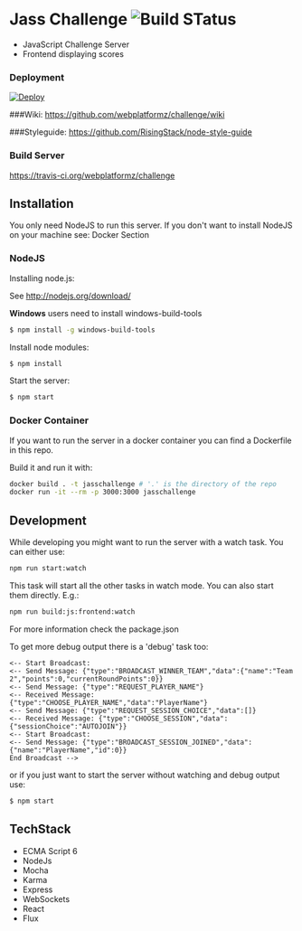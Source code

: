 # Jass Challenge ![Build STatus](https://travis-ci.org/webplatformz/challenge.svg?branch=master)
- JavaScript Challenge Server 
- Frontend displaying scores


### Deployment

[![Deploy](https://www.herokucdn.com/deploy/button.png)](https://heroku.com/deploy)

###Wiki:
https://github.com/webplatformz/challenge/wiki

###Styleguide: 
https://github.com/RisingStack/node-style-guide

### Build Server
https://travis-ci.org/webplatformz/challenge

## Installation

You only need NodeJS to run this server. If you don't want to install NodeJS on your machine see: Docker Section

### NodeJS
Installing node.js: 

See http://nodejs.org/download/

**Windows** users need to install windows-build-tools
```sh
$ npm install -g windows-build-tools
```

Install node modules:
```sh
$ npm install
```

Start the server:
```sh
$ npm start
```
### Docker Container
If you want to run the server in a docker container you can find a Dockerfile in this repo.

Build it and run it with:
```sh
docker build . -t jasschallenge # '.' is the directory of the repo
docker run -it --rm -p 3000:3000 jasschallenge
```

## Development
While developing you might want to run the server with a watch task. You can either use:
```sh
npm run start:watch
```

This task will start all the other tasks in watch mode. You can also start them directly. E.g.:

```sh
npm run build:js:frontend:watch
```
For more information check the package.json

To get more debug output there is a 'debug' task too:
```
<-- Start Broadcast: 
<-- Send Message: {"type":"BROADCAST_WINNER_TEAM","data":{"name":"Team 2","points":0,"currentRoundPoints":0}}
<-- Send Message: {"type":"REQUEST_PLAYER_NAME"}
<-- Received Message: {"type":"CHOOSE_PLAYER_NAME","data":"PlayerName"}
<-- Send Message: {"type":"REQUEST_SESSION_CHOICE","data":[]}
<-- Received Message: {"type":"CHOOSE_SESSION","data":{"sessionChoice":"AUTOJOIN"}}
<-- Start Broadcast: 
<-- Send Message: {"type":"BROADCAST_SESSION_JOINED","data":{"name":"PlayerName","id":0}}
End Broadcast -->
```

or if you just want to start the server without watching and debug output use:

```sh
$ npm start
```

## TechStack
- ECMA Script 6
- NodeJs
- Mocha
- Karma
- Express
- WebSockets
- React
- Flux
